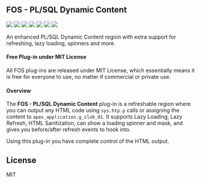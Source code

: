 ## FOS - PL/SQL Dynamic Content

![](https://img.shields.io/badge/Plug--in_Type-Region-orange.svg) ![](https://img.shields.io/badge/APEX-19.2-success.svg) ![](https://img.shields.io/badge/APEX-20.1-success.svg) ![](https://img.shields.io/badge/APEX-20.2-success.svg) ![](https://img.shields.io/badge/APEX-21.1-success.svg) ![](https://img.shields.io/badge/APEX-21.2-success.svg) ![](https://img.shields.io/badge/APEX-22.1-success.svg)

An enhanced PL/SQL Dynamic Content region with extra support for refreshing, lazy loading, spinners and more.
<h4>Free Plug-in under MIT License</h4>
<p>
All FOS plug-ins are released under MIT License, which essentially means it is free for everyone to use, no matter if commercial or private use.
</p>
<h4>Overview</h4>
<p>
    The <strong>FOS - PL/SQL Dynamic Content</strong> plug-in is a refreshable region where you can output any HTML code using <code>sys.htp.p</code> calls or assigning the content to <code>apex_application.g_clob_01</code>. It supports Lazy Loading, Lazy Refresh, HTML Sanitization, can show a loading spinner and mask, and gives you before/after refresh events to hook into.
</p>
<p>
    Using this plug-in you have complete control of the HTML output.
</p>

## License

MIT

